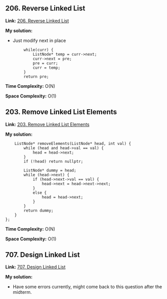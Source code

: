 ## 206. Reverse Linked List

**Link:** [206. Reverse Linked List](https://leetcode.cn/problems/reverse-linked-list/)

**My solution:** 

 - Just modify next in place

```
        while(curr) {
            ListNode* temp = curr->next;
            curr->next = pre;
            pre = curr;
            curr = temp;
        }
        return pre;   
```  

**Time Complexity:**  O(N)

**Space Complexity:**  O(1)


## 203. Remove Linked List Elements

**Link:** [203. Remove Linked List Elements](https://leetcode.cn/problems/remove-linked-list-elements/)

**My solution:** 

```
    ListNode* removeElements(ListNode* head, int val) {
        while (head and head->val == val) {
            head = head->next;
        }
        if (!head) return nullptr;
        
        ListNode* dummy = head;
        while (head->next) {
            if (head->next->val == val) {
                head->next = head->next->next;
            }
            else {
                head = head->next;
            }
        }
        return dummy;
    }
};
```

**Time Complexity:**  O(N)

**Space Complexity:**  O(1)


## 707. Design Linked List

**Link:** [707. Design Linked List](https://leetcode.cn/problems/design-linked-list/)

**My solution:** 

 - Have some errors currently, might come back to this question after the midterm.
